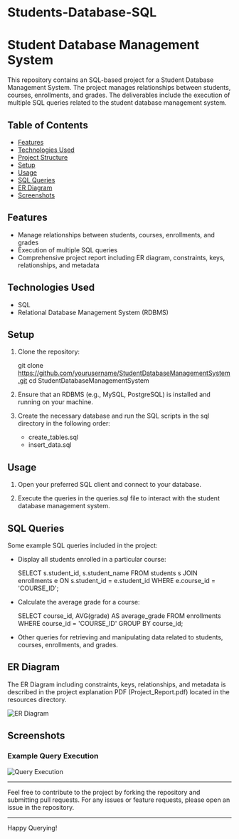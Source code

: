 # Students-Database-SQL
# Student Database Management System

This repository contains an SQL-based project for a Student Database Management System. The project manages relationships between students, courses, enrollments, and grades. The deliverables include the execution of multiple SQL queries related to the student database management system.

## Table of Contents

- [Features](#features)
- [Technologies Used](#technologies-used)
- [Project Structure](#project-structure)
- [Setup](#setup)
- [Usage](#usage)
- [SQL Queries](#sql-queries)
- [ER Diagram](#er-diagram)
- [Screenshots](#screenshots)

## Features

- Manage relationships between students, courses, enrollments, and grades
- Execution of multiple SQL queries
- Comprehensive project report including ER diagram, constraints, keys, relationships, and metadata

## Technologies Used

- SQL
- Relational Database Management System (RDBMS)


## Setup

1. Clone the repository:

    
    git clone https://github.com/yourusername/StudentDatabaseManagementSystem.git
    cd StudentDatabaseManagementSystem
    

2. Ensure that an RDBMS (e.g., MySQL, PostgreSQL) is installed and running on your machine.

3. Create the necessary database and run the SQL scripts in the sql directory in the following order:
    - create_tables.sql
    - insert_data.sql

## Usage

1. Open your preferred SQL client and connect to your database.

2. Execute the queries in the queries.sql file to interact with the student database management system.

## SQL Queries

Some example SQL queries included in the project:

- Display all students enrolled in a particular course:

    
    SELECT s.student_id, s.student_name
    FROM students s
    JOIN enrollments e ON s.student_id = e.student_id
    WHERE e.course_id = 'COURSE_ID';
    

- Calculate the average grade for a course:

    
    SELECT course_id, AVG(grade) AS average_grade
    FROM enrollments
    WHERE course_id = 'COURSE_ID'
    GROUP BY course_id;
    

- Other queries for retrieving and manipulating data related to students, courses, enrollments, and grades.

## ER Diagram

The ER Diagram including constraints, keys, relationships, and metadata is described in the project explanation PDF (Project_Report.pdf) located in the resources directory.

![ER Diagram](resources/ER_Diagram.png)

## Screenshots

### Example Query Execution

![Query Execution](screenshots/query_execution.png)

---

Feel free to contribute to the project by forking the repository and submitting pull requests. For any issues or feature requests, please open an issue in the repository.

---

Happy Querying!
